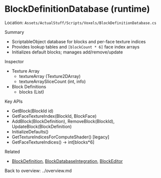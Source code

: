 # BlockDefinitionDatabase (runtime)

Location: `Assets/ActualStuff/Scripts/Voxels/BlockDefinitionDatabase.cs`

Summary
- ScriptableObject database for blocks and per-face texture indices
- Provides lookup tables and `[blockCount * 6]` face index arrays
- Initializes default blocks; manages add/remove/update

Inspector
- Texture Array
	- textureArray (Texture2DArray)
	- textureArraySliceCount (int, info)
- Block Definitions
	- blocks (List<BlockDefinition>)

Key APIs
- GetBlock(BlockId id)
- GetFaceTextureIndex(BlockId, BlockFace)
- AddBlock(BlockDefinition), RemoveBlock(BlockId), UpdateBlock(BlockDefinition)
- InitializeDefaults()
- GetTextureIndicesForComputeShader() [legacy]
- GetFaceTextureIndices() → int[blocks*6]

Related
- [BlockDefinition](block-definition.md), [BlockDatabaseIntegration](block-database-integration.md), [BlockEditor](block-editor.md)

Back to overview: ../overview.md
